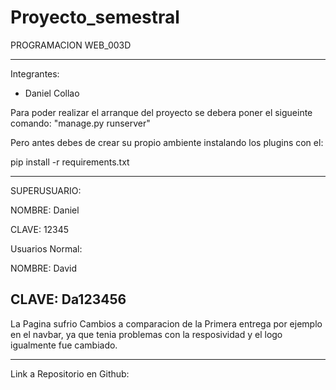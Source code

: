 # Proyecto_semestral

PROGRAMACION WEB_003D

--------------------------------------------------------------------
Integrantes: 

- Daniel Collao

Para poder realizar el arranque del proyecto se debera poner el sigueinte comando: "manage.py runserver"

Pero antes debes de crear su propio ambiente instalando los plugins con el:

pip install -r requirements.txt

--------------------------------------------------------------------

SUPERUSUARIO: 

NOMBRE: Daniel

CLAVE: 12345

Usuarios Normal:

NOMBRE: David

CLAVE: Da123456
--------------------------------------------------------------------

La Pagina sufrio Cambios a comparacion de la Primera entrega por ejemplo en el navbar, ya que tenia problemas con la resposividad y el logo igualmente fue cambiado.

--------------------------------------------------------------------
Link a Repositorio en Github: